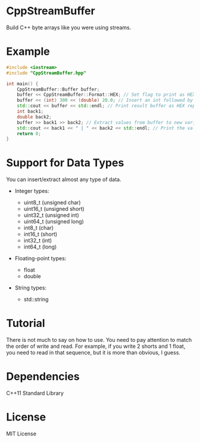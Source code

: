 CppStreamBuffer
===============

Build C++ byte arrays like you were using streams.

Example
=======

```c++
#include <iostream>
#include "CppStreamBuffer.hpp"

int main() {
    CppStreamBuffer::Buffer buffer;
    buffer << CppStreamBuffer::Format::HEX; // Set flag to print as HEX representation of data
    buffer << (int) 300 << (double) 20.0; // Insert an int followed by a double
    std::cout << buffer << std::endl; // Print result buffer as HEX representation
    int back1;
    double back2;
    buffer >> back1 >> back2; // Extract values from buffer to new variables
    std::cout << back1 << " | " << back2 << std::endl; // Print the values
    return 0;
}
```

Support for Data Types
======================

You can insert/extract almost any type of data.

- Integer types:
    - uint8_t (unsigned char)
    - uint16_t (unsigned short)
    - uint32_t (unsigned int)
    - uint64_t (unsigned long)
    - int8_t (char)
    - int16_t (short)
    - int32_t (int)
    - int64_t (long)

- Floating-point types:
    - float
    - double

- String types:
    - std::string

Tutorial
========

There is not much to say on how to use. You need to pay attention to match the order of write and read. For example, if you write 2 shorts and 1 float, you need to read in that sequence, but it is more than obvious, I guess.

Dependencies
============

C++11 Standard Library

License
=======

MIT License
